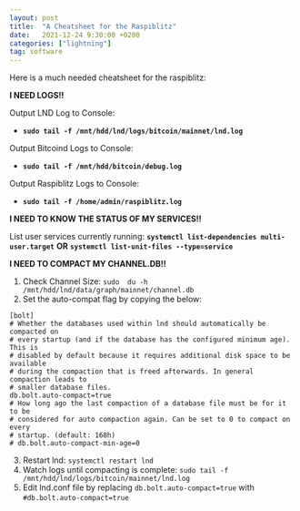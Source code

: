 ```yaml
---
layout: post
title:  "A Cheatsheet for the Raspiblitz"
date:   2021-12-24 9:30:00 +0200
categories: ["lightning"]
tag: software
---
```


Here is a much needed cheatsheet for the raspiblitz:

**I NEED LOGS!!**

Output LND Log to Console:
- **```sudo tail -f /mnt/hdd/lnd/logs/bitcoin/mainnet/lnd.log```**
	
Output Bitcoind Logs to Console:
- **```sudo tail -f /mnt/hdd/bitcoin/debug.log```**
	
Output Raspiblitz Logs to Console:
- **```sudo tail -f /home/admin/raspiblitz.log```**


**I NEED TO KNOW THE STATUS OF MY SERVICES!!**

List user services currently running:
**```systemctl list-dependencies multi-user.target```**
**OR**
**```systemctl list-unit-files --type=service ```**

**I NEED TO COMPACT MY CHANNEL.DB!!**
1. Check Channel Size: ```sudo  du -h /mnt/hdd/lnd/data/graph/mainnet/channel.db```
2. Set the auto-compat flag by copying the below:
```
[bolt]
# Whether the databases used within lnd should automatically be compacted on
# every startup (and if the database has the configured minimum age). This is
# disabled by default because it requires additional disk space to be available
# during the compaction that is freed afterwards. In general compaction leads to
# smaller database files.
db.bolt.auto-compact=true
# How long ago the last compaction of a database file must be for it to be
# considered for auto compaction again. Can be set to 0 to compact on every
# startup. (default: 168h)
# db.bolt.auto-compact-min-age=0
```
3. Restart lnd: ```systemctl restart lnd```
4. Watch logs until compacting is complete: ```sudo tail -f /mnt/hdd/lnd/logs/bitcoin/mainnet/lnd.log```
5. Edit lnd.conf file by replacing ```db.bolt.auto-compact=true``` with  ```#db.bolt.auto-compact=true```
